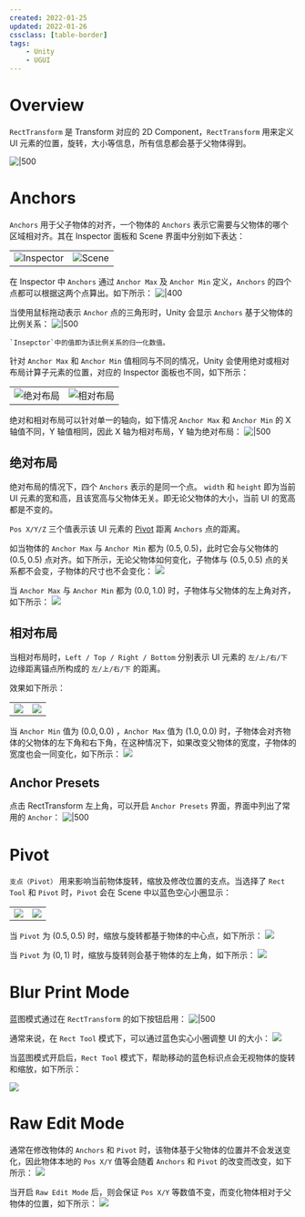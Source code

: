 ```yaml
---
created: 2022-01-25
updated: 2022-01-26
cssclass: [table-border]
tags:
    - Unity
    - UGUI
---
```


# Overview

`RectTransform` 是 Transform 对应的 2D Component，`RectTransform` 用来定义 UI 元素的位置，旋转，大小等信息，所有信息都会基于父物体得到。

![|500](assets/RectTransform/image-20220125231029155.png)

# Anchors

`Anchors` 用于父子物体的对齐，一个物体的 `Anchors` 表示它需要与父物体的哪个区域相对齐。其在 Inspector 面板和 Scene 界面中分别如下表达：

|                                                                |                                                            |
| -------------------------------------------------------------- | ---------------------------------------------------------- |
| ![Inspector](assets/RectTransform/image-20220125231146698.png) | ![Scene](assets/RectTransform/image-20220125232054760.png) |

在 Inspector 中 `Anchors` 通过 `Anchor Max` 及 `Anchor Min` 定义，`Anchors` 的四个点都可以根据这两个点算出。如下所示：
![|400](assets/RectTransform/image-20220125232613417.png)

当使用鼠标拖动表示 `Anchor` 点的三角形时，Unity 会显示 `Anchors` 基于父物体的比例关系：
![|500](assets/RectTransform/GIF%201-25-2022%2011-32-43%20PM.gif)

```ad-note
`Insepctor`中的值即为该比例关系的归一化数值。
```

针对 `Anchor Max` 和 `Anchor Min` 值相同与不同的情况，Unity 会使用绝对或相对布局计算子元素的位置，对应的 Inspector 面板也不同，如下所示：

|                                                               |                                                               |
| ------------------------------------------------------------- | ------------------------------------------------------------- |
| ![绝对布局](assets/RectTransform/image-20220125233931659.png) | ![相对布局](assets/RectTransform/image-20220125234037439.png) |

绝对和相对布局可以针对单一的轴向，如下情况 `Anchor Max` 和 `Anchor Min` 的 X 轴值不同，Y 轴值相同，因此 X 轴为相对布局，Y 轴为绝对布局：
![|500](assets/RectTransform/image-20220125235329968.png)

## 绝对布局

绝对布局的情况下，四个 `Anchors` 表示的是同一个点。 `width` 和 `height` 即为当前 UI 元素的宽和高，且该宽高与父物体无关。即无论父物体的大小，当前 UI 的宽高都是不变的。

`Pos X/Y/Z` 三个值表示该 UI 元素的 [Pivot](#Pivot) 距离 `Anchors` 点的距离。

如当物体的 `Anchor Max` 与 `Anchor Min`   都为 $(0.5,0.5)$，此时它会与父物体的 $(0.5,0.5)$ 点对齐。如下所示，无论父物体如何变化，子物体与 $(0.5,0.5)$ 点的关系都不会变，子物体的尺寸也不会变化：
![](assets/RectTransform/Anchor_08.gif)

当 `Anchor Max` 与 `Anchor Min`   都为 $(0.0,1.0)$ 时，子物体与父物体的左上角对齐，如下所示：
![](assets/RectTransform/Anchor_09.gif)



## 相对布局

当相对布局时，`Left / Top / Right / Bottom` 分别表示 UI 元素的 `左/上/右/下` 边缘距离锚点所构成的 `左/上/右/下` 的距离。

效果如下所示：

|     |     |
| --- | --- |
|  ![](assets/RectTransform/image-20220126000437133.png)  |  ![](assets/RectTransform/image-20220126000442564.png)  | 


当 `Anchor Min` 值为 $(0.0,0.0)$ ，`Anchor Max` 值为 $(1.0,0.0)$ 时，子物体会对齐物体的父物体的左下角和右下角，在这种情况下，如果改变父物体的宽度，子物体的宽度也会一同变化，如下所示：
![](assets/RectTransform/Anchor_10.gif)

## Anchor Presets

点击 RectTransform 左上角，可以开启 `Anchor Presets` 界面，界面中列出了常用的 `Anchor`：
![|500](assets/RectTransform/image-20220126094652557.png)


# Pivot

`支点（Pivot）` 用来影响当前物体旋转，缩放及修改位置的支点。当选择了 `Rect Tool` 和 `Pivot` 时，`Pivot` 会在 Scene 中以蓝色空心小圈显示：

|                                                       |                                                       |
| ----------------------------------------------------- | ----------------------------------------------------- |
| ![](assets/RectTransform/image-20220126230525862.png) | ![](assets/RectTransform/image-20220126230722014.png) |


当 `Pivot` 为 $(0.5,0.5)$ 时，缩放与旋转都基于物体的中心点，如下所示：
![](assets/RectTransform/Pivot_02.gif)

当 `Pivot` 为 $(0,1)$ 时，缩放与旋转则会基于物体的左上角，如下所示：
![](assets/RectTransform/Pivot_03.gif)

# Blur Print Mode

蓝图模式通过在 `RectTransform` 的如下按钮启用：
![|500](assets/RectTransform/image-20220126231416341.png)

通常来说，在 `Rect Tool` 模式下，可以通过蓝色实心小圈调整 UI 的大小：
![](assets/RectTransform/GIF%201-26-2022%2011-30-35%20PM.gif)

当蓝图模式开启后，`Rect Tool` 模式下，帮助移动的蓝色标识点会无视物体的旋转和缩放，如下所示：

![](assets/RectTransform/image-20220126234213646.png)

# Raw Edit Mode

通常在修改物体的 `Anchors` 和 `Pivot` 时，该物体基于父物体的位置并不会发送变化，因此物体本地的 `Pos X/Y` 值等会随着 `Anchors` 和 `Pivot` 的改变而改变，如下所示：
![](assets/RectTransform/GIF%201-26-2022%2011-44-49%20PM.gif)

当开启 `Raw Edit Mode` 后，则会保证 `Pos X/Y` 等数值不变，而变化物体相对于父物体的位置，如下所示：
![](assets/RectTransform/GIF%201-26-2022%2011-51-26%20PM.gif)